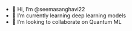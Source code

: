 - 👋 Hi, I’m @seemasanghavi22
- 🌱 I’m currently learning deep learning models
- 💞️ I’m looking to collaborate on Quantum ML

<!---
seemasanghavi22/seemasanghavi22 is a ✨ special ✨ repository because its `README.md` (this file) appears on your GitHub profile.
You can click the Preview link to take a look at your changes.
--->
